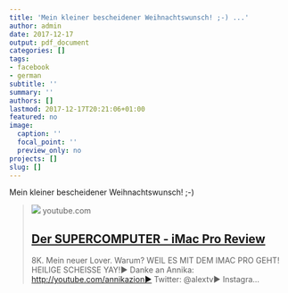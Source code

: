 ```yaml
---
title: 'Mein kleiner bescheidener Weihnachtswunsch! ;-) ...'
author: admin
date: 2017-12-17
output: pdf_document
categories: []
tags:
- facebook
- german
subtitle: ''
summary: ''
authors: []
lastmod: 2017-12-17T20:21:06+01:00
featured: no
image:
  caption: ''
  focal_point: ''
  preview_only: no
projects: []
slug: []
---
```

Mein kleiner bescheidener Weihnachtswunsch! ;-)
> [![](https://i.ytimg.com/vi/J4JRe2uxxn8/maxresdefault.jpg)](https://www.youtube.com/watch?v=J4JRe2uxxn8)
> youtube.com
> ## [Der SUPERCOMPUTER - iMac Pro Review](https://www.youtube.com/watch?v=J4JRe2uxxn8)
>
>8K. Mein neuer Lover. Warum? WEIL ES MIT DEM IMAC PRO GEHT! HEILIGE SCHEISSE YAY!► Danke an Annika: http://youtube.com/annikazion► Twitter: @alextv► Instagra...

